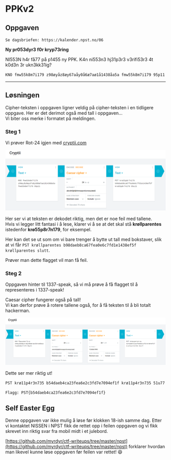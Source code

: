 # PPKv2

## Oppgaven

    Se dagsbriefen: https://kalender.npst.no/06

<p><strong>Ny pr053dyr3 f0r kryp73ring</strong></p><p>NI553N h4r få77 på p1455 ny PPK. K4n ni553n3 hj31p3r3 v3rifi53r3 4t k0d3n 3r ukn3kk31ig?</p><pre><code>KNO fmw55k8m7i179 z98øyåz8æy67aåy0å6æ7aø1å1438åa5a fmw55k8m7i179 95p11</code></pre>

---

## Løsningen

Cipher-teksten i oppgaven ligner veldig på cipher-teksten i en tidligere oppgave. Her er det derimot også med tall i oppgaven...  
Vi biter oss merke i formatet på meldingen.  

### Steg 1

Vi prøver Rot-24 igjen med [cryptii.com](https://cryptii.com)

![screenshot1](./assets/screen1.png)

Her ser vi at teksten er dekodet riktig, men det er noe feil med tallene.  
Hvis vi legger litt fantasi i å lese, klarer vi å se at det skal stå **krøllparentes** istedenfor **krø55p8r7n179**, for eksempel.

Her kan det se ut som om vi bare trenger å bytte ut tall med bokstaver, slik at vi får `PST krøllparentes b98daeb8ca67fea0e6c7fd1e1438ef5f krøllparentes slutt`.  

Prøver man dette flagget vil man få feil.

### Steg 2

Oppgaven hinter til 1337-speak, så vi må prøve å få flagget til å representeres i 1337-speak!

Caesar cipher fungerer også på tall!  
Vi kan derfor prøve å rotere tallene også, for å få teksten til å bli totalt hackerman.

![screenshot2](./assets/screen2.png)

Dette ser mer riktig ut!

```text
PST krø11p4r3n735 b54daeb4ca23fea6e2c3fd7e7094ef1f krø11p4r3n735 51u77
```

```text
Flagg: PST{b54daeb4ca23fea6e2c3fd7e7094ef1f}
```

## Self Easter Egg

Denne oppgaven var ikke mulig å løse før klokken 18-ish samme dag. Etter vi kontaktet NISSEN i NPST fikk de rettet opp i feilen oppgaven og vi fikk skrevet inn riktig svar fra mobil midt i et julebord.

[https://github.com/myrdyr/ctf-writeups/tree/master/npst](https://github.com/myrdyr/ctf-writeups/tree/master/npst) forklarer hvordan man likevel kunne løse oppgaven før feilen var rettet! 😄
